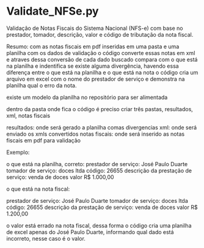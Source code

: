 # Validate_NFSe.py
Validação de Notas Fiscais do Sistema Nacional (NFS-e) com base no prestador, tomador, descrição, valor e código de tributação da nota fiscal.

Resumo: com as notas fiscais em pdf inseridas em uma pasta e uma planilha com os dados de validação
o código converte essas notas em xml e atraves dessa conversão de cada dado buscado compara com o que está na planilha e indentifica se existe alguma divergência,
havendo essa diferença entre o que está na planilha e o que está na nota o código cria um arquivo em excel com o nome do prestador de serviço e demonstra na planilha qual o erro da nota.

existe um modelo da planilha no repositório para ser alimentada

dentro da pasta onde fica o código é preciso criar três pastas, resultados, xml, notas fiscais

resultados: onde será gerado a planilha comas divergencias
xml: onde será enviado os xmls convertidos
notas fiscais: onde será inserido as notas fiscais em pdf para validação


Exemplo:

o que está na planilha, correto:
prestador de serviço: José Paulo Duarte 
tomador de serviço: doces ltda
código: 26655
descrição da prestação de serviço: venda de doces
valor R$ 1.000,00

o que está na nota fiscal:

prestador de serviço: José Paulo Duarte 
tomador de serviço: doces ltda
código: 26655
descrição da prestação de serviço: venda de doces
valor R$ 1.200,00

o valor está errado na nota fiscal, dessa forma o código cria uma planilha de excel apenas do José Paulo Duarte, informando qual dado está incorreto, nesse caso é o valor.


